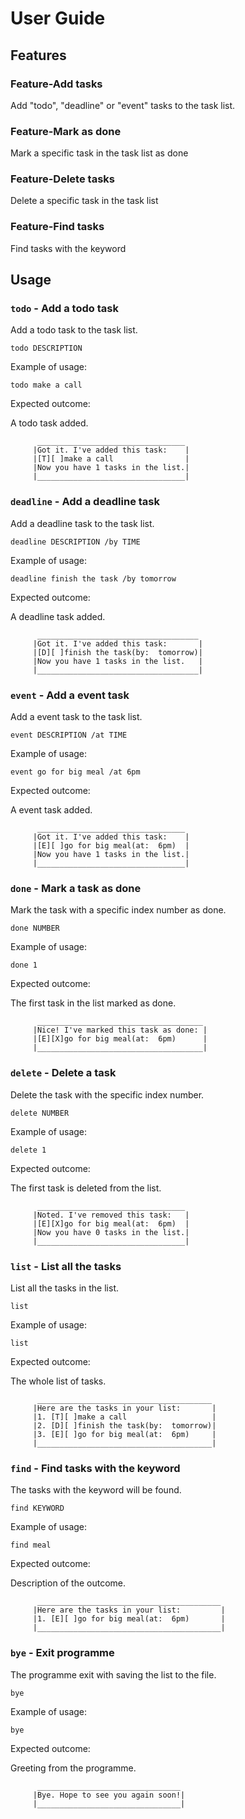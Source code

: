 # User Guide

## Features 

### Feature-Add tasks

Add "todo", "deadline" or "event" tasks to the task list.

### Feature-Mark as done

Mark a specific task in the task list as done

### Feature-Delete tasks

Delete a specific task in the task list

### Feature-Find tasks

Find tasks with the keyword

## Usage

### `todo` - Add a todo task

Add a todo task to the task list.

`todo DESCRIPTION`

Example of usage: 

`todo make a call`

Expected outcome:

A todo task added.

```
      _________________________________
     |Got it. I've added this task:    |
     |[T][ ]make a call                |
     |Now you have 1 tasks in the list.|
     |_________________________________|
```

### `deadline` - Add a deadline task

Add a deadline task to the task list.

`deadline DESCRIPTION /by TIME`

Example of usage: 

`deadline finish the task /by tomorrow`

Expected outcome:

A deadline task added.

```
      ____________________________________
     |Got it. I've added this task:       |
     |[D][ ]finish the task(by:  tomorrow)|
     |Now you have 1 tasks in the list.   |
     |____________________________________|
```

### `event` - Add a event task

Add a event task to the task list.

`event DESCRIPTION /at TIME`

Example of usage: 

`event go for big meal /at 6pm`

Expected outcome:

A event task added.

```
      _________________________________
     |Got it. I've added this task:    |
     |[E][ ]go for big meal(at:  6pm)  |
     |Now you have 1 tasks in the list.|
     |_________________________________|
```

### `done` - Mark a task as done

Mark the task with a specific index number as done.

`done NUMBER`

Example of usage: 

`done 1`

Expected outcome:

The first task in the list marked as done.

```
      _____________________________________
     |Nice! I've marked this task as done: |
     |[E][X]go for big meal(at:  6pm)      |
     |_____________________________________|
```

### `delete` - Delete a task

Delete the task with the specific index number.

`delete NUMBER`

Example of usage: 

`delete 1`

Expected outcome:

The first task is deleted from the list.

```
      _________________________________
     |Noted. I've removed this task:   |
     |[E][X]go for big meal(at:  6pm)  |
     |Now you have 0 tasks in the list.|
     |_________________________________|
```

### `list` - List all the tasks

List all the tasks in the list.

`list`

Example of usage: 

`list`

Expected outcome:

The whole list of tasks.

```
      _______________________________________
     |Here are the tasks in your list:       |
     |1. [T][ ]make a call                   |
     |2. [D][ ]finish the task(by:  tomorrow)|
     |3. [E][ ]go for big meal(at:  6pm)     |
     |_______________________________________|
```

### `find` - Find tasks with the keyword

The tasks with the keyword will be found.

`find KEYWORD`

Example of usage: 

`find meal`

Expected outcome:

Description of the outcome.

```
      _________________________________________
     |Here are the tasks in your list:         |
     |1. [E][ ]go for big meal(at:  6pm)       |
     |_________________________________________|
```

### `bye` - Exit programme

The programme exit with saving the list to the file.

`bye`

Example of usage: 

`bye`

Expected outcome:

Greeting from the programme.

```
      ________________________________
     |Bye. Hope to see you again soon!|
     |________________________________|
```
